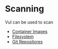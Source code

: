# Scanning

Vul can be used to scan 

- [Container Images](image.md)
- [Filesystem](filesystem.md)
- [Git Repositores](git-repository.md)

